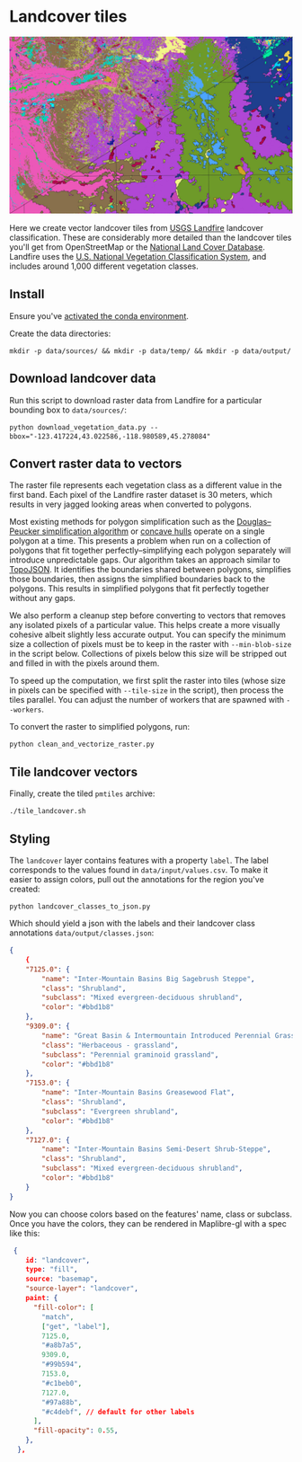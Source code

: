# Landcover tiles

![Landfire dataset before and after vectorization](landfire.jpg)

Here we create vector landcover tiles from [USGS Landfire](https://landfire.gov/index.php) landcover classification. These are considerably more detailed than the landcover tiles you'll get from OpenStreetMap or the [National Land Cover Database](https://www.usgs.gov/centers/eros/science/national-land-cover-database). Landfire uses the [U.S. National Vegetation Classification System](https://usnvc.org/), and includes around 1,000 different vegetation classes.

## Install

Ensure you've [activated the conda environment](../../README.md#building-datasets).

Create the data directories:

```
mkdir -p data/sources/ && mkdir -p data/temp/ && mkdir -p data/output/
```

## Download landcover data

Run this script to download raster data from Landfire for a particular bounding box to `data/sources/`:

```
python download_vegetation_data.py --bbox="-123.417224,43.022586,-118.980589,45.278084"
```

## Convert raster data to vectors

The raster file represents each vegetation class as a different value in the first band. Each pixel of the Landfire raster dataset is 30 meters, which results in very jagged looking areas when converted to polygons.

Most existing methods for polygon simplification such as the [Douglas–Peucker simplification algorithm](https://en.wikipedia.org/wiki/Ramer%E2%80%93Douglas%E2%80%93Peucker_algorithm) or [concave hulls](http://lin-ear-th-inking.blogspot.com/2022/04/outer-and-inner-concave-polygon-hulls.html) operate on a single polygon at a time. This presents a problem when run on a collection of polygons that fit together perfectly–simplifying each polygon separately will introduce unpredictable gaps. Our algorithm takes an approach similar to [TopoJSON](https://github.com/topojson/topojson). It identifies the boundaries shared between polygons, simplifies those boundaries, then assigns the simplified boundaries back to the polygons. This results in simplified polygons that fit perfectly together without any gaps.

We also perform a cleanup step before converting to vectors that removes any isolated pixels of a particular value. This helps create a more visually cohesive albeit slightly less accurate output. You can specify the minimum size a collection of pixels must be to keep in the raster with `--min-blob-size` in the script below. Collections of pixels below this size will be stripped out and filled in with the pixels around them.

To speed up the computation, we first split the raster into tiles (whose size in pixels can be specified with `--tile-size` in the script), then process the tiles parallel. You can adjust the number of workers that are spawned with `--workers`.

To convert the raster to simplified polygons, run:

```
python clean_and_vectorize_raster.py
```

## Tile landcover vectors

Finally, create the tiled `pmtiles` archive:

```
./tile_landcover.sh
```

## Styling

The `landcover` layer contains features with a property `label`. The label corresponds to the values found in `data/input/values.csv`. To make it easier to assign colors, pull out the annotations for the region you've created:

```
python landcover_classes_to_json.py
```

Which should yield a json with the labels and their landcover class annotations `data/output/classes.json`:

```json
{
    {
    "7125.0": {
        "name": "Inter-Mountain Basins Big Sagebrush Steppe",
        "class": "Shrubland",
        "subclass": "Mixed evergreen-deciduous shrubland",
        "color": "#bbd1b8"
    },
    "9309.0": {
        "name": "Great Basin & Intermountain Introduced Perennial Grassland and Forbland",
        "class": "Herbaceous - grassland",
        "subclass": "Perennial graminoid grassland",
        "color": "#bbd1b8"
    },
    "7153.0": {
        "name": "Inter-Mountain Basins Greasewood Flat",
        "class": "Shrubland",
        "subclass": "Evergreen shrubland",
        "color": "#bbd1b8"
    },
    "7127.0": {
        "name": "Inter-Mountain Basins Semi-Desert Shrub-Steppe",
        "class": "Shrubland",
        "subclass": "Mixed evergreen-deciduous shrubland",
        "color": "#bbd1b8"
    }
}
```

Now you can choose colors based on the features' name, class or subclass. Once you have the colors, they can be rendered in Maplibre-gl with a spec like this:

```json
 {
    id: "landcover",
    type: "fill",
    source: "basemap",
    "source-layer": "landcover",
    paint: {
      "fill-color": [
        "match",
        ["get", "label"],
        7125.0,
        "#a8b7a5",
        9309.0,
        "#99b594",
        7153.0,
        "#c1beb0",
        7127.0,
        "#97a88b",
        "#c4debf", // default for other labels
      ],
      "fill-opacity": 0.55,
    },
  },
```
